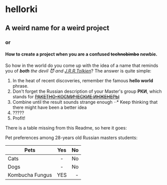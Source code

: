 # hellorki
## A weird name for a weird project
### or
#### How to create a project when you are a confused ~~technobimbo~~ newbie. 

So how in the world do you come up with the idea of a name that reminds you of *__both__ the devil :smiling_imp: and [J.R.R.Tolkien](https://en.wikipedia.org/wiki/Orc "Orcs")*?
The answer is quite simple:

1. In the heat of recent discoveries, remember the famous **hello world** phrase. 
2. Don't forget the Russian description of your Master's group **РКИ**, which stands for ~~[РАКЕТНО-КОСМИЧЕСКИЕ ИНЖЕНЕРЫ](https://www.hse.ru/ma/foreign "РУССКИЙ КАК ИНОСТРАННЫЙ")~~
3. Combine until the result sounds strange enough
⋅⋅* Keep thinking that there might have been a better idea
4. ?????
5. Profit!

There is a table missing from this Readme, so here it goes: 

Pet preferences among 28-years old Russian masters students:


| Pets        | Yes           | No  |
| ------------- |:-------------:| -----:|
| Cats     | - | No |
| Dogs      | -      |   No |
| Kombucha Fungus | YES      |    - |
